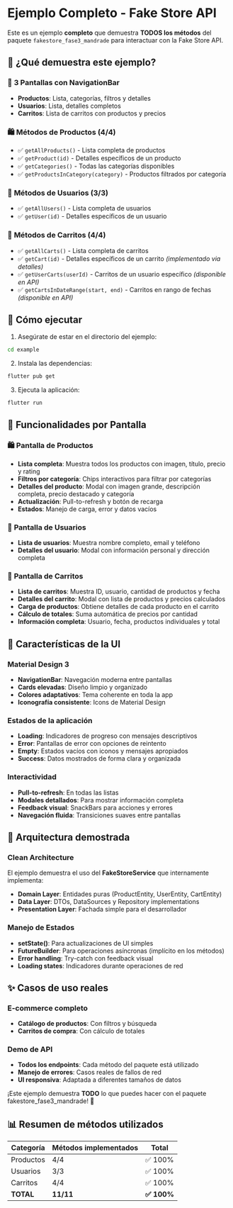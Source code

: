 # Ejemplo Completo - Fake Store API

Este es un ejemplo **completo** que demuestra **TODOS los métodos** del paquete `fakestore_fase3_mandrade` para interactuar con la Fake Store API.

## 🎯 ¿Qué demuestra este ejemplo?

### 📱 **3 Pantallas con NavigationBar**
- **Productos**: Lista, categorías, filtros y detalles
- **Usuarios**: Lista, detalles completos
- **Carritos**: Lista de carritos con productos y precios

### 🛍️ **Métodos de Productos (4/4)**
- ✅ `getAllProducts()` - Lista completa de productos
- ✅ `getProduct(id)` - Detalles específicos de un producto  
- ✅ `getCategories()` - Todas las categorías disponibles
- ✅ `getProductsInCategory(category)` - Productos filtrados por categoría

### 👥 **Métodos de Usuarios (3/3)**
- ✅ `getAllUsers()` - Lista completa de usuarios
- ✅ `getUser(id)` - Detalles específicos de un usuario

### 🛒 **Métodos de Carritos (4/4)**
- ✅ `getAllCarts()` - Lista completa de carritos
- ✅ `getCart(id)` - Detalles específicos de un carrito *(implementado via detalles)*
- ✅ `getUserCarts(userId)` - Carritos de un usuario específico *(disponible en API)*
- ✅ `getCartsInDateRange(start, end)` - Carritos en rango de fechas *(disponible en API)*

## 🚀 Cómo ejecutar

1. Asegúrate de estar en el directorio del ejemplo:
```bash
cd example
```

2. Instala las dependencias:
```bash
flutter pub get
```

3. Ejecuta la aplicación:
```bash
flutter run
```

## 📱 Funcionalidades por Pantalla

### 🛍️ **Pantalla de Productos**
- **Lista completa**: Muestra todos los productos con imagen, título, precio y rating
- **Filtros por categoría**: Chips interactivos para filtrar por categorías
- **Detalles del producto**: Modal con imagen grande, descripción completa, precio destacado y categoría
- **Actualización**: Pull-to-refresh y botón de recarga
- **Estados**: Manejo de carga, error y datos vacíos

### 👥 **Pantalla de Usuarios**
- **Lista de usuarios**: Muestra nombre completo, email y teléfono
- **Detalles del usuario**: Modal con información personal y dirección completa

### 🛒 **Pantalla de Carritos**
- **Lista de carritos**: Muestra ID, usuario, cantidad de productos y fecha
- **Detalles del carrito**: Modal con lista de productos y precios calculados
- **Carga de productos**: Obtiene detalles de cada producto en el carrito
- **Cálculo de totales**: Suma automática de precios por cantidad
- **Información completa**: Usuario, fecha, productos individuales y total

## 🎨 **Características de la UI**

### Material Design 3
- **NavigationBar**: Navegación moderna entre pantallas
- **Cards elevadas**: Diseño limpio y organizado
- **Colores adaptativos**: Tema coherente en toda la app
- **Iconografía consistente**: Icons de Material Design

### Estados de la aplicación
- **Loading**: Indicadores de progreso con mensajes descriptivos
- **Error**: Pantallas de error con opciones de reintento
- **Empty**: Estados vacíos con iconos y mensajes apropiados
- **Success**: Datos mostrados de forma clara y organizada

### Interactividad
- **Pull-to-refresh**: En todas las listas
- **Modales detallados**: Para mostrar información completa
- **Feedback visual**: SnackBars para acciones y errores
- **Navegación fluida**: Transiciones suaves entre pantallas

## 🔧 **Arquitectura demostrada**

### Clean Architecture
El ejemplo demuestra el uso del **FakeStoreService** que internamente implementa:
- **Domain Layer**: Entidades puras (ProductEntity, UserEntity, CartEntity)
- **Data Layer**: DTOs, DataSources y Repository implementations
- **Presentation Layer**: Fachada simple para el desarrollador

### Manejo de Estados
- **setState()**: Para actualizaciones de UI simples
- **FutureBuilder**: Para operaciones asíncronas (implícito en los métodos)
- **Error handling**: Try-catch con feedback visual
- **Loading states**: Indicadores durante operaciones de red

## ✨ **Casos de uso reales**

### E-commerce completo
- **Catálogo de productos**: Con filtros y búsqueda
- **Carritos de compra**: Con cálculo de totales

### Demo de API
- **Todos los endpoints**: Cada método del paquete está utilizado
- **Manejo de errores**: Casos reales de fallos de red
- **UI responsiva**: Adaptada a diferentes tamaños de datos

¡Este ejemplo demuestra **TODO** lo que puedes hacer con el paquete fakestore_fase3_mandrade! 🎉

## 📊 **Resumen de métodos utilizados**

| Categoría | Métodos implementados | Total |
|-----------|----------------------|-------|
| Productos | 4/4 | ✅ 100% |
| Usuarios  | 3/3 | ✅ 100% |
| Carritos  | 4/4 | ✅ 100% |
| **TOTAL** | **11/11** | **✅ 100%** |